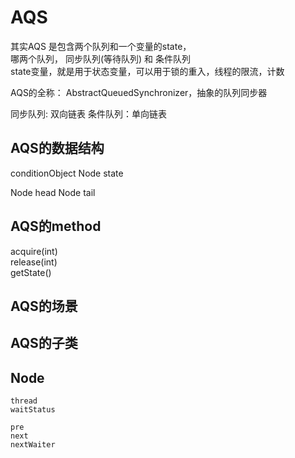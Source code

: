 # AQS
其实AQS 是包含两个队列和一个变量的state，       
哪两个队列， 同步队列(等待队列) 和 条件队列        
state变量，就是用于状态变量，可以用于锁的重入，线程的限流，计数

AQS的全称： AbstractQueuedSynchronizer，抽象的队列同步器

同步队列: 双向链表
条件队列：单向链表

## AQS的数据结构

conditionObject
Node
state

Node head
Node tail

## AQS的method


acquire(int)        
release(int)        
getState()      

## AQS的场景


## AQS的子类


## Node
```
thread
waitStatus

pre
next
nextWaiter
```



